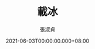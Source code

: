 ---
issue: 431
title: 載冰
author: 張淑貞
date: 2021-06-03T00:00:00.000+08:00
topic: 懷想
difficulty: 2
wikidata: Q131449284
wikidata_link: https://www.wikidata.org/wiki/Q131449284
---